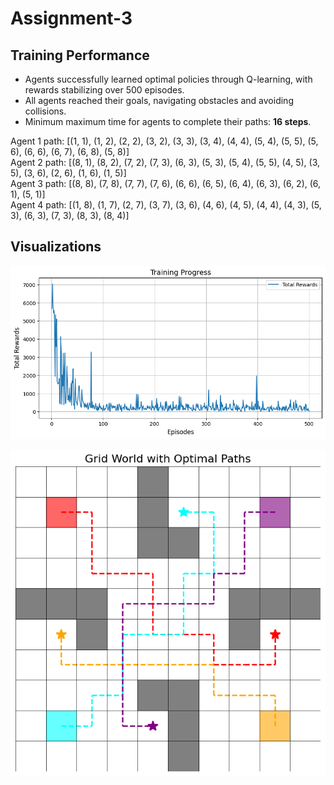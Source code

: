 # Assignment-3

## Training Performance
- Agents successfully learned optimal policies through Q-learning, with rewards stabilizing over 500 episodes.
- All agents reached their goals, navigating obstacles and avoiding collisions.
- Minimum maximum time for agents to complete their paths: **16 steps**.

Agent 1 path: [(1, 1), (1, 2), (2, 2), (3, 2), (3, 3), (3, 4), (4, 4), (5, 4), (5, 5), (5, 6), (6, 6), (6, 7), (6, 8), (5, 8)]  
Agent 2 path: [(8, 1), (8, 2), (7, 2), (7, 3), (6, 3), (5, 3), (5, 4), (5, 5), (4, 5), (3, 5), (3, 6), (2, 6), (1, 6), (1, 5)]  
Agent 3 path: [(8, 8), (7, 8), (7, 7), (7, 6), (6, 6), (6, 5), (6, 4), (6, 3), (6, 2), (6, 1), (5, 1)]  
Agent 4 path: [(1, 8), (1, 7), (2, 7), (3, 7), (3, 6), (4, 6), (4, 5), (4, 4), (4, 3), (5, 3), (6, 3), (7, 3), (8, 3), (8, 4)]  

## Visualizations

![Graph Visualization](https://github.com/MOONLABIISERB/marl-ecs-course/blob/gavit_20114/Assignment-3/graph.png)

![Map Visualization](https://github.com/MOONLABIISERB/marl-ecs-course/blob/gavit_20114/Assignment-3/map.png)
